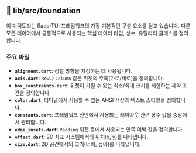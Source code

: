 ## 📁 lib/src/foundation

이 디렉토리는 RadarTUI 프레임워크의 가장 기본적인 구성 요소를 담고 있습니다. 다른 모든 레이어에서 공통적으로 사용되는 핵심 데이터 타입, 상수, 유틸리티 클래스를 정의합니다.

### 주요 파일

- **`alignment.dart`**: 정렬 방향을 지정하는 데 사용됩니다.
- **`axis.dart`**: `Row`나 `Column` 같은 위젯의 주축(가로/세로)을 정의합니다.
- **`box_constraints.dart`**: 위젯이 가질 수 있는 최소/최대 크기를 제한하는 제약 조건을 정의합니다.
- **`color.dart`**: 터미널에서 사용할 수 있는 ANSI 색상과 텍스트 스타일을 정의합니다.
- **`constants.dart`**: 프레임워크 전반에서 사용되는 레이아웃 관련 상수 값을 중앙에서 관리합니다.
- **`edge_insets.dart`**: `Padding` 위젯 등에서 사용되는 안쪽 여백 값을 정의합니다.
- **`offset.dart`**: 2D 좌표 시스템에서의 위치(x, y)를 나타냅니다.
- **`size.dart`**: 2D 공간에서의 크기(너비, 높이)를 나타냅니다.
